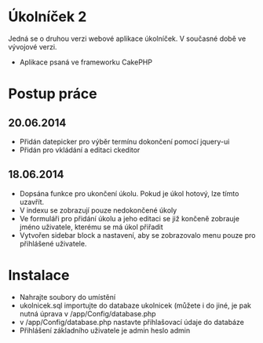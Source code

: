 Úkolníček 2
==========

Jedná se o druhou verzi webové aplikace úkolníček. V současné době ve vývojové verzi.

- Aplikace psaná ve frameworku CakePHP

Postup práce
==========

20.06.2014
----------
- Přidán datepicker pro výběr termínu dokončení pomocí jquery-ui
- Přidán pro vkládání a editaci ckeditor

18.06.2014
-----------
- Dopsána funkce pro ukončení úkolu. Pokud je úkol hotový, lze tímto uzavřít. 
- V indexu se zobrazují pouze nedokončené úkoly
- Ve formuláři pro přidání úkolu a jeho editaci se již končeně zobrauje jméno uživatele, kterému se má úkol přiřadit
- Vytvořen sidebar block a nastavení, aby se zobrazovalo menu pouze pro přihlášené uživatele.


Instalace
=========

- Nahrajte soubory do umístění
- ukolnicek.sql importujte do databaze ukolnicek (můžete i do jiné, je pak nutná úprava v /app/Config/database.php
- v /app/Config/database.php nastavte přihlašovací údaje do databáze
- Přihlášení základního uživatele je admin heslo admin
